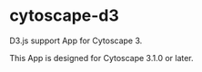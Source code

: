cytoscape-d3
============

D3.js support App for Cytoscape 3.

This App is designed for Cytoscape 3.1.0 or later.
